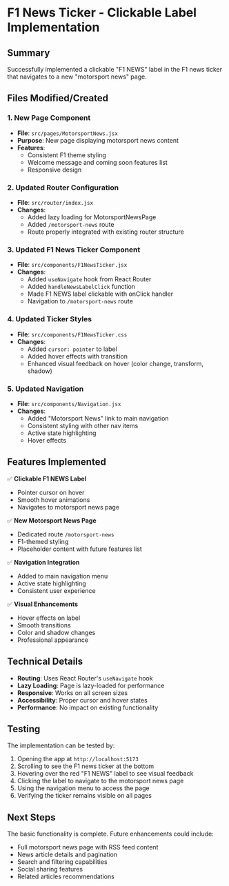 # F1 News Ticker - Clickable Label Implementation

## Summary

Successfully implemented a clickable "F1 NEWS" label in the F1 news ticker that navigates to a new "motorsport news" page.

## Files Modified/Created

### 1. New Page Component
- **File**: `src/pages/MotorsportNews.jsx`
- **Purpose**: New page displaying motorsport news content
- **Features**: 
  - Consistent F1 theme styling
  - Welcome message and coming soon features list
  - Responsive design

### 2. Updated Router Configuration
- **File**: `src/router/index.jsx`
- **Changes**:
  - Added lazy loading for MotorsportNewsPage
  - Added `/motorsport-news` route
  - Route properly integrated with existing router structure

### 3. Updated F1 News Ticker Component
- **File**: `src/components/F1NewsTicker.jsx`
- **Changes**:
  - Added `useNavigate` hook from React Router
  - Added `handleNewsLabelClick` function
  - Made F1 NEWS label clickable with onClick handler
  - Navigation to `/motorsport-news` route

### 4. Updated Ticker Styles
- **File**: `src/components/F1NewsTicker.css`
- **Changes**:
  - Added `cursor: pointer` to label
  - Added hover effects with transition
  - Enhanced visual feedback on hover (color change, transform, shadow)

### 5. Updated Navigation
- **File**: `src/components/Navigation.jsx`
- **Changes**:
  - Added "Motorsport News" link to main navigation
  - Consistent styling with other nav items
  - Active state highlighting
  - Hover effects

## Features Implemented

✅ **Clickable F1 NEWS Label**
- Pointer cursor on hover
- Smooth hover animations
- Navigates to motorsport news page

✅ **New Motorsport News Page**
- Dedicated route `/motorsport-news`
- F1-themed styling
- Placeholder content with future features list

✅ **Navigation Integration**
- Added to main navigation menu
- Active state highlighting
- Consistent user experience

✅ **Visual Enhancements**
- Hover effects on label
- Smooth transitions
- Color and shadow changes
- Professional appearance

## Technical Details

- **Routing**: Uses React Router's `useNavigate` hook
- **Lazy Loading**: Page is lazy-loaded for performance
- **Responsive**: Works on all screen sizes
- **Accessibility**: Proper cursor and hover states
- **Performance**: No impact on existing functionality

## Testing

The implementation can be tested by:
1. Opening the app at `http://localhost:5173`
2. Scrolling to see the F1 news ticker at the bottom
3. Hovering over the red "F1 NEWS" label to see visual feedback
4. Clicking the label to navigate to the motorsport news page
5. Using the navigation menu to access the page
6. Verifying the ticker remains visible on all pages

## Next Steps

The basic functionality is complete. Future enhancements could include:
- Full motorsport news page with RSS feed content
- News article details and pagination
- Search and filtering capabilities
- Social sharing features
- Related articles recommendations
